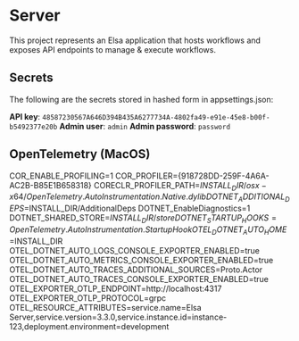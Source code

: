 # Server

This project represents an Elsa application that hosts workflows and exposes API endpoints to manage & execute workflows.

## Secrets
The following are the secrets stored in hashed form in appsettings.json:

**API key**: `48587230567A646D394B435A6277734A-4802fa49-e91e-45e8-b00f-b5492377e20b`
**Admin user**: `admin`
**Admin password**: `password`

## OpenTelemetry (MacOS)

COR_ENABLE_PROFILING=1
COR_PROFILER={918728DD-259F-4A6A-AC2B-B85E1B658318}
CORECLR_PROFILER_PATH=$INSTALL_DIR/osx-x64/OpenTelemetry.AutoInstrumentation.Native.dylib
DOTNET_ADDITIONAL_DEPS=$INSTALL_DIR/AdditionalDeps
DOTNET_EnableDiagnostics=1
DOTNET_SHARED_STORE=$INSTALL_DIR/store
DOTNET_STARTUP_HOOKS=OpenTelemetry.AutoInstrumentation.StartupHook
OTEL_DOTNET_AUTO_HOME=$INSTALL_DIR
OTEL_DOTNET_AUTO_LOGS_CONSOLE_EXPORTER_ENABLED=true
OTEL_DOTNET_AUTO_METRICS_CONSOLE_EXPORTER_ENABLED=true
OTEL_DOTNET_AUTO_TRACES_ADDITIONAL_SOURCES=Proto.Actor
OTEL_DOTNET_AUTO_TRACES_CONSOLE_EXPORTER_ENABLED=true
OTEL_EXPORTER_OTLP_ENDPOINT=http://localhost:4317
OTEL_EXPORTER_OTLP_PROTOCOL=grpc
OTEL_RESOURCE_ATTRIBUTES=service.name=Elsa
Server,service.version=3.3.0,service.instance.id=instance-123,deployment.environment=development